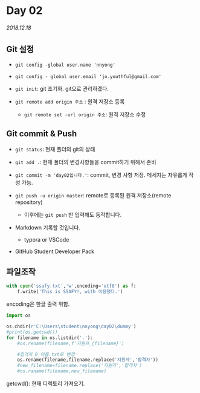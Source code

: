 # Day 02

###### 2018.12.18

## Git 설정

* `git config -global user.name 'nnyong'`
* `git config - global user.email 'jo.youthful@gmail.com'`

* `git init`: git 초기화. git으로 관리하겠다.
* `git remote add origin 주소` : 원격 저장소 등록
  * `git remote set -url origin 주소`: 원격 저장소 수정

## Git commit & Push

* `git status`: 현재 폴더의  git의 상태
* `git add .`: 현재 폴더의 변경사항들을 commit하기 위해서 준비
* `git commit -m 'day02입니다.'`: commit, 변경 사항 저장. 메세지는 자유롭게 작성 가능.

* `git push -u origin master`: remote로 등록된 원격 저장소(remote repository)
  * 이후에는 `git push` 만 입력해도 동작합니다.

* Markdown 기록할 것입니다.
  * typora or VSCode
* GitHub Student Developer Pack



## 파일조작



```python
with open('ssafy.txt','w',encoding='utf8') as f:
    f.write('This is SSAFY!, with 이용했다.')
```

encoding은 한글 출력 위함.

```python
import os

os.chdir(r'C:\Users\student\nnyong\day02\dummy')
#print(os.getcwd())
for filename in os.listdir('.'):
    #os.rename(filename,f'지원자_{filename}')

	#합격자_0_이름.txt로 변경
    os.rename(filename,filename.replace('지원자','합격자'))
    #new_filename=filename.replace('지원자','합격자')
    #os.raname(filename,new_filename)
```

getcwd(): 현재 디렉토리 가져오기.